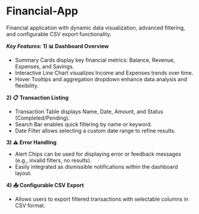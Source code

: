# Financial-App
Financial application with dynamic data visualization, advanced filtering, and configurable CSV export functionality. 

**_Key Features:_**
**1) 📊 Dashboard Overview**
- Summary Cards display key financial metrics: Balance, Revenue, Expenses, and Savings.
- Interactive Line Chart visualizes Income and Expenses trends over time.
- Hover Tooltips and aggregation dropdown enhance data analysis and flexibility.

**2) 📋 Transaction Listing**
- Transaction Table displays Name, Date, Amount, and Status (Completed/Pending).
- Search Bar enables quick filtering by name or keyword.
- Date Filter allows selecting a custom date range to refine results.

**3) ⚠️ Error Handling**
- Alert Chips can be used for displaying error or feedback messages (e.g., invalid filters, no results).
- Easily integrated as dismissible notifications within the dashboard layout.

**4) 📤 Configurable CSV Export**
- Allows users to export filtered transactions with selectable columns in CSV format.
